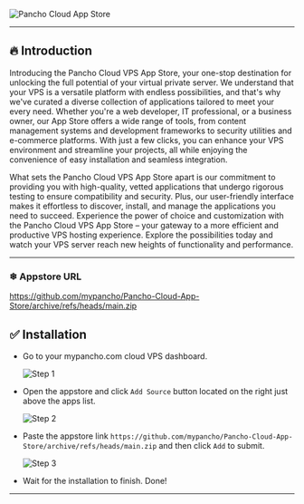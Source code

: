 
![Pancho Cloud App Store](https://raw.githubusercontent.com/WisdomSky/CasaOS-Coolstore/main/banner.png)

---

## 🔥 Introduction

Introducing the Pancho Cloud VPS App Store, your one-stop destination for unlocking the full potential of your virtual private server. We understand that your VPS is a versatile platform with endless possibilities, and that's why we've curated a diverse collection of applications tailored to meet your every need. Whether you're a web developer, IT professional, or a business owner, our App Store offers a wide range of tools, from content management systems and development frameworks to security utilities and e-commerce platforms. With just a few clicks, you can enhance your VPS environment and streamline your projects, all while enjoying the convenience of easy installation and seamless integration.

What sets the Pancho Cloud VPS App Store apart is our commitment to providing you with high-quality, vetted applications that undergo rigorous testing to ensure compatibility and security. Plus, our user-friendly interface makes it effortless to discover, install, and manage the applications you need to succeed. Experience the power of choice and customization with the Pancho Cloud VPS App Store – your gateway to a more efficient and productive VPS hosting experience. Explore the possibilities today and watch your VPS server reach new heights of functionality and performance.


---

### ❄ Appstore URL

 https://github.com/mypancho/Pancho-Cloud-App-Store/archive/refs/heads/main.zip

## ✅ Installation

- Go to your mypancho.com cloud VPS dashboard.

  ![Step 1](https://raw.githubusercontent.com/WisdomSky/CasaOS-LinuxServer-AppStore/main/tip-1.jpg)

- Open the appstore and click `Add Source` button  located on the right just above the apps list.

  ![Step 2](https://raw.githubusercontent.com/WisdomSky/CasaOS-LinuxServer-AppStore/main/tip-2.jpg)

- Paste the appstore link `https://github.com/mypancho/Pancho-Cloud-App-Store/archive/refs/heads/main.zip` and then click `Add` to submit.

  ![Step 3](https://raw.githubusercontent.com/WisdomSky/CasaOS-LinuxServer-AppStore/main/tip-3.jpg)

- Wait for the installation to finish. Done!


---
